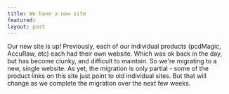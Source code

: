 ```yaml
---
title: We have a new site
featured:
layout: post
---
```


Our new site is up! Previously, each of our individual products (pcdMagic, AccuRaw, etc) each had their own website. Which was ok back in the day, but has become clunky, and difficult to maintain. So we're migrating to a new, single website. As yet, the migration is only partial - some of the product links on this site just point to old individual sites. But that will change as we complete the migration over the next few weeks.
